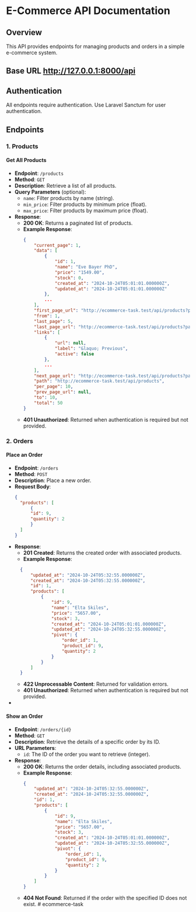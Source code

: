 # E-Commerce API Documentation

## Overview

This API provides endpoints for managing products and orders in a simple e-commerce system.

## Base URL http://127.0.0.1:8000/api
## Authentication

All endpoints require authentication. Use Laravel Sanctum for user authentication.

## Endpoints

### 1. Products

#### Get All Products

- **Endpoint**: `/products`
- **Method**: `GET`
- **Description**: Retrieve a list of all products.
- **Query Parameters** (optional):
  - `name`: Filter products by name (string).
  - `min_price`: Filter products by minimum price (float).
  - `max_price`: Filter products by maximum price (float).
- **Response**:
  - **200 OK**: Returns a paginated list of products.
  - **Example Response**:
    ```json
    {
        "current_page": 1,
        "data": [
            {
                "id": 1,
                "name": "Eve Bayer PhD",
                "price": "1549.00",
                "stock": 0,
                "created_at": "2024-10-24T05:01:01.000000Z",
                "updated_at": "2024-10-24T05:01:01.000000Z"
            },
            ...
        ],
        "first_page_url": "http://ecommerce-task.test/api/products?page=1",
        "from": 1,
        "last_page": 5,
        "last_page_url": "http://ecommerce-task.test/api/products?page=5",
        "links": [
            {
                "url": null,
                "label": "&laquo; Previous",
                "active": false
            },
            ...
        ],
        "next_page_url": "http://ecommerce-task.test/api/products?page=2",
        "path": "http://ecommerce-task.test/api/products",
        "per_page": 10,
        "prev_page_url": null,
        "to": 10,
        "total": 50
    }
    ```
   - **401 Unauthorized**: Returned when authentication is required but not provided.

### 2. Orders

#### Place an Order

- **Endpoint**: `/orders`
- **Method**: `POST`
- **Description**: Place a new order.
- **Request Body**:
  ```json
  {
    "products": [
        {
        "id": 9,
        "quantity": 2
        }
    ]
  }
  ```
- **Response**:
  - **201 Created**: Returns the created order with associated products.
  - **Example Response**:
  ```json
    {
        "updated_at": "2024-10-24T05:32:55.000000Z",
        "created_at": "2024-10-24T05:32:55.000000Z",
        "id": 1,
        "products": [
            {
                "id": 9,
                "name": "Elta Skiles",
                "price": "5657.00",
                "stock": 3,
                "created_at": "2024-10-24T05:01:01.000000Z",
                "updated_at": "2024-10-24T05:32:55.000000Z",
                "pivot": {
                    "order_id": 1,
                    "product_id": 9,
                    "quantity": 2
                }
            }
        ]
    }
  ```
   - **422 Unprocessable Content**: Returned for validation errors.
   - **401 Unauthorized**: Returned when authentication is required but not provided.
- 
#### Show an Order
- **Endpoint**: `/orders/{id}`
- **Method**: `GET`
- **Description**: Retrieve the details of a specific order by its ID.
- **URL Parameters**:
  - `id`: The ID of the order you want to retrieve (integer).
- **Response**:
  - **200 OK**: Returns the order details, including associated products.
  - **Example Response**:
    ```json
    {
        "updated_at": "2024-10-24T05:32:55.000000Z",
        "created_at": "2024-10-24T05:32:55.000000Z",
        "id": 1,
        "products": [
            {
                "id": 9,
                "name": "Elta Skiles",
                "price": "5657.00",
                "stock": 3,
                "created_at": "2024-10-24T05:01:01.000000Z",
                "updated_at": "2024-10-24T05:32:55.000000Z",
                "pivot": {
                    "order_id": 1,
                    "product_id": 9,
                    "quantity": 2
                }
            }
        ]
    }
    ```
   - **404 Not Found**: Returned if the order with the specified ID does not exist.
#   e c o m m e r c e - t a s k  
 